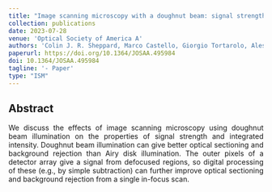 ```yaml
---
title: "Image scanning microscopy with a doughnut beam: signal strength and integrated intensity"
collection: publications
date: 2023-07-28
venue: 'Optical Society of America A'
authors: 'Colin J. R. Sheppard, Marco Castello, Giorgio Tortarolo, Alessandro Zunino, Eli Slenders, Paolo Bianchini, Giuseppe Vicidomini, and Alberto Diaspro'
paperurl: https://doi.org/10.1364/JOSAA.495984
doi: 10.1364/JOSAA.495984
tagline: '- Paper'
type: "ISM"
---
```


<h2> Abstract </h2>
<p align= "justify">
We discuss the effects of image scanning microscopy using doughnut beam illumination on the properties of signal strength and integrated intensity. Doughnut beam illumination can give better optical sectioning and background rejection than Airy disk illumination. The outer pixels of a detector array give a signal from defocused regions, so digital processing of these (e.g., by simple subtraction) can further improve optical sectioning and background rejection from a single in-focus scan.
  
  
